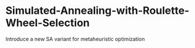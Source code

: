 # Simulated-Annealing-with-Roulette-Wheel-Selection
Introduce a new SA variant for metaheuristic optimization
